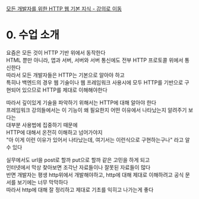 [모든 개발자를 위한 HTTP 웹 기본 지식 - 강의로 이동](https://www.inflearn.com/course/http-%EC%9B%B9-%EB%84%A4%ED%8A%B8%EC%9B%8C%ED%81%AC)  
  
  
# 0. 수업 소개 
요즘은 모든 것이 HTTP 기반 위에서 동작한다  
HTML 뿐만 아니라, 앱과 서버, 서버와 서버 통신에도 전부 HTTP 프로토콜 위에서 통신한다  
따라서 모든 개발자들은 HTTP는 기본으로 알아야 하고  
특히나 백엔드의 경우 웹 기술이나 웹 프레임워크 사용시에 모두 HTTP를 기반으로 구현되어 있으므로 HTTP를 제대로 이해해야한다  
  
따라서 깊이있게 기술을 파악하기 위해서는 HTTP에 대해 알아야 한다  
프레임워크 강의들에서는 이 기능이 왜 필요한지 어떤 이유에서 나타났는지 알려주기 보다는   
대부분 사용법에 집중하기 때문에   
HTTP에 대해서 온전히 이해하고 넘어가야지  
"아 이게 이런 이유가 있어서 나타났는데, 여기서는 이런식으로 구현하는구나" 라고 알 수 있다    
   
   
실무에서도 url을 post로 할까 put으로 할까 같은 고민을 하게 되고  
인터넷에서 막상 찾아보면 조각난 자료들이나 잘못된 자료들이 많다  
반면 개발자는 평생 http위에서 개발해야하고, http에 대해 제대로 이해하려고 공식 문서를 보기에는 너무 막막하다  
따라서 http에 대해 잘 정리하고 제대로 기초를 익히고 나가는게 좋다  
   
